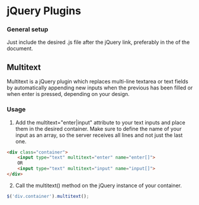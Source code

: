 # jQuery Plugins
### General setup
Just include the desired .js file after the jQuery link, preferably in the <head> of the document.

## Multitext
Multitext is a jQuery plugin which replaces multi-line textarea or text fields by automatically appending new inputs when the previous has been filled or when enter is pressed, depending on your design.

### Usage
1. Add the multitext="enter|input" attribute to your text inputs and place them in the desired container.
Make sure to define the name of your input as an array, so the server receives all lines and not just the last one.

```html
<div class="container">
    <input type="text" multitext="enter" name="enter[]">
    OR
    <input type="text" multitext="input" name="input[]">
</div>
```

2. Call the multitext() method on the jQuery instance of your container.
```javascript
$('div.container').multitext();
```

